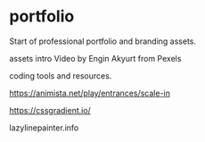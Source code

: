 # portfolio
Start of professional portfolio and branding assets. 

assets
intro
Video by Engin Akyurt from Pexels



coding tools and resources.

https://animista.net/play/entrances/scale-in

https://cssgradient.io/

lazylinepainter.info



